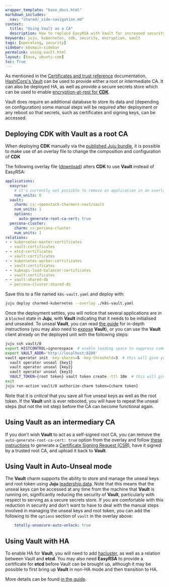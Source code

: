 ```yaml
---
wrapper_template: "base_docs.html"
markdown_includes:
  nav: "shared/_side-navigation.md"
context:
  title: "Using Vault as a CA"
  description: How to replace EasyRSA with Vault for increased security
keywords: juju, kubernetes, cdk, security, encryption, vault
tags: [operating, security]
sidebar: k8smain-sidebar
permalink: using-vault.html
layout: [base, ubuntu-com]
toc: True
---
```


As mentioned in the [Certificates and trust reference][certs-doc] documentation,
[HashiCorp's Vault][vault] can be used to provide either a root or intermediate CA. It can
also be deployed HA, as well as provide a secure secrets store which can be used to enable
[encryption-at-rest for **CDK**][encryption-doc].

Vault does require an additional database to store its data and (depending on
configuration) some manual steps will be required after deployment or any reboot so
that secrets, such as certificates and signing keys, can be accessed.

## Deploying CDK with Vault as a root CA

When deploying **CDK** manually via the [published Juju bundle][cdk-bundle], it is
possible to make use of an overlay file to change the composition and  configuration of
**CDK**

The following overlay file ([download][k8s-vault-yaml]) alters **CDK** to use **Vault**
instead of EasyRSA:

```yaml
applications:
  easyrsa:
    # it's currently not possible to remove an application in an overlay
    num_units: 0
  vault:
    charm: cs:~openstack-charmers-next/vault
    num_units: 1
    options:
      auto-generate-root-ca-cert: true
  percona-cluster:
    charm: cs:percona-cluster
    num_units: 1
relations:
- - kubernetes-master:certificates
  - vault:certificates
- - etcd:certificates
  - vault:certificates
- - kubernetes-worker:certificates
  - vault:certificates
- - kubeapi-load-balancer:certificates
  - vault:certificates
- - vault:shared-db
  - percona-cluster:shared-db
```

Save this to a file named `k8s-vault.yaml` and deploy with:

```bash
juju deploy charmed-kubernetes --overlay ./k8s-vault.yaml
```

Once the deployment settles, you will notice that several applications are in a
`blocked` state in **Juju**, with **Vault** indicating that it needs to be initialised
and unsealed. To unseal **Vault**, you can read [the guide][vault-guide-unseal] for
in-depth instructions (you may also need to [expose][] **Vault**), or you can use
the **Vault** client already on the deployed unit with the following steps:

```bash
juju ssh vault/0
export HISTCONTROL=ignorespace  # enable leading space to suppress command history
export VAULT_ADDR='http://localhost:8200'
vault operator init -key-shares=5 -key-threshold=3  # this will give you 5 keys and a root token
  vault operator unseal {key1}
  vault operator unseal {key2}
  vault operator unseal {key3}
  VAULT_TOKEN={root token} vault token create -ttl 10m  # this will give you a token to auth the charm
exit
juju run-action vault/0 authorize-charm token={charm token}
```

Note that it is _critical_ that you save all five unseal keys as well as the
root token.  If the **Vault** unit is ever rebooted, you will have to repeat the
unseal steps (but not the init step) before the CA can become functional again.

## Using Vault as an intermediary CA

If you don't wish **Vault** to act as a self-signed root CA, you can remove the
`auto-generate-root-ca-cert: true` option from the overlay and follow [these
instructions][vault-guide-csr] to generate a
[Certificate Signing Request (CSR)][csr], have it signed by a trusted root CA, and upload it
back to **Vault**.

## Using Vault in Auto-Unseal mode

The **Vault** charm supports the ability to store and manage the unseal keys and
root token using **Juju** [leadership data][leadership]. Note that this means that
the unseal keys can be accessed at any time from the machine that **Vault** is
running on, significantly reducing the security of **Vault**, particularly with
respect to serving as a secure secrets store. If you are comfortable with this
reduction in security and don't want to have to deal with the manual steps
involved in managing the unseal keys and root token, you can add the following
to the `options` section of `vault` in the overlay above:

```yaml
    totally-unsecure-auto-unlock: true
```

## Using Vault with HA

To enable HA for **Vault**, you will need to add [hacluster][], as well as a
relation between Vault and **etcd**. You may also need **EasyRSA** to provide a
certificate for **etcd** before Vault can be brought up, although it may be
possible to first bring up **Vault** in non-HA mode and then transition to HA.

More details can be found [in the guide][vault-guide-ha].


<!-- LINKS -->
[k8s-vault-yaml]: https://raw.githubusercontent.com/juju-solutions/kubernetes-docs/master/assets/k8s-vault.yaml
[certs-doc]: /kubernetes/docs/certs-and-trust
[encryption-doc]: /kubernetes/docs/encryption-at-rest
[vault]: https://www.vaultproject.io
[expose]: https://docs.jujucharms.com/stable/en/charms-deploying#exposing-deployed-applications
[hacluster]: https://jujucharms.com/hacluster/
[vault-guide-csr]: https://docs.openstack.org/project-deploy-guide/charm-deployment-guide/latest/app-certificate-management.html
[vault-guide-unseal]: https://docs.openstack.org/project-deploy-guide/charm-deployment-guide/latest/app-vault.html#initialize-and-unseal-vault
[vault-guide-ha]: https://docs.openstack.org/project-deploy-guide/charm-deployment-guide/latest/app-vault.html#enabling-ha
[csr]: https://en.wikipedia.org/wiki/Certificate_signing_request
[leadership]: https://docs.jujucharms.com/stable/en/authors-charm-leadership
[cdk-bundle]: https://jujucharms.com/charmed-kubernetes
